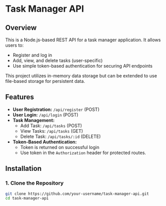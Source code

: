 # Task Manager API

## Overview
This is a Node.js-based REST API for a task manager application. It allows users to:
- Register and log in
- Add, view, and delete tasks (user-specific)
- Use simple token-based authentication for securing API endpoints

This project utilizes in-memory data storage but can be extended to use file-based storage for persistent data.

## Features
- **User Registration:** `/api/register` (POST)
- **User Login:** `/api/login` (POST)
- **Task Management:**  
  - Add Task: `/api/tasks` (POST)  
  - View Tasks: `/api/tasks` (GET)  
  - Delete Task: `/api/tasks/:id` (DELETE)
- **Token-Based Authentication:**  
  - Token is returned on successful login  
  - Use token in the `Authorization` header for protected routes.

## Installation

### 1. Clone the Repository
```bash
git clone https://github.com/your-username/task-manager-api.git
cd task-manager-api
